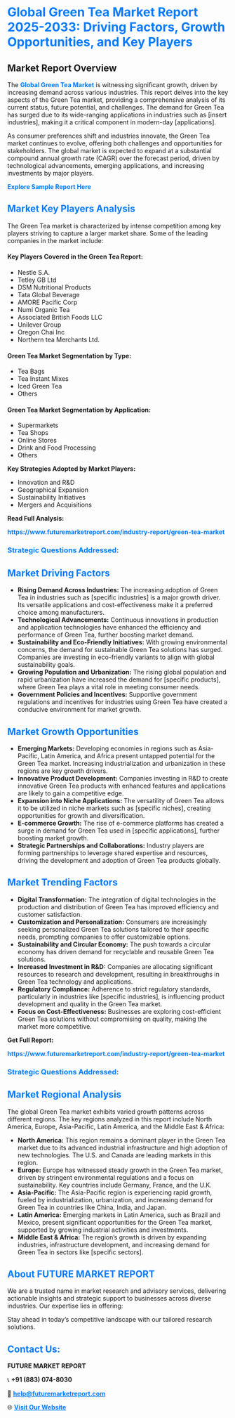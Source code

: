 <h1 style="color: #007BFF;">Global Green Tea Market Report 2025-2033: Driving Factors, Growth Opportunities, and Key Players</h1>

<section id="overview">
<h2>Market Report Overview</h2>
<p>The <a href="https://www.futuremarketreport.com/industry-report/green-tea-market" style="color: #007BFF; text-decoration: none;"><strong>Global Green Tea Market</strong></a> is witnessing significant growth, driven by increasing demand across various industries. This report delves into the key aspects of the Green Tea market, providing a comprehensive analysis of its current status, future potential, and challenges. The demand for Green Tea has surged due to its wide-ranging applications in industries such as [insert industries], making it a critical component in modern-day [applications].</p>
<p>As consumer preferences shift and industries innovate, the Green Tea market continues to evolve, offering both challenges and opportunities for stakeholders. The global market is expected to expand at a substantial compound annual growth rate (CAGR) over the forecast period, driven by technological advancements, emerging applications, and increasing investments by major players.</p>
</section>

<section id="overview">
<p><a href="https://www.futuremarketreport.com/request-sample/reportId=86961" style="color: #007BFF; text-decoration: none;"><strong>Explore Sample Report Here</strong></a></p>
</section>

<section id="key-players">
<h2 style="color: #007BFF;">Market Key Players Analysis</h2>
<p>The Green Tea market is characterized by intense competition among key players striving to capture a larger market share. Some of the leading companies in the market include:</p>
<h4>Key Players Covered in the Green Tea Report:</h4>
<ul><li>Nestle S.A.</li><li>Tetley GB Ltd</li><li>DSM Nutritional Products</li><li>Tata Global Beverage</li><li>AMORE Pacific Corp</li><li>Numi Organic Tea</li><li>Associated British Foods LLC</li><li>Unilever Group</li><li>Oregon Chai Inc</li><li>Northern tea Merchants Ltd.</li></ul>
<h4>Green Tea Market Segmentation by Type:</h4>
<ul><li>Tea Bags</li><li>Tea Instant Mixes</li><li>Iced Green Tea</li><li>Others</li></ul>

<h4>Green Tea Market Segmentation by Application:</h4>
<ul><li>Supermarkets</li><li>Tea Shops</li><li>Online Stores</li><li>Drink and Food Processing</li><li>Others</li></ul>
<p><strong>Key Strategies Adopted by Market Players:</strong></p>
<ul>
<li>Innovation and R&D</li>
<li>Geographical Expansion</li>
<li>Sustainability Initiatives</li>
<li>Mergers and Acquisitions</li>
</ul>
</section>

<section>
<p><strong>Read Full Analysis: </strong></p><a href="https://www.futuremarketreport.com/industry-report/green-tea-market" style="color: #007BFF; text-decoration: none;"><strong>https://www.futuremarketreport.com/industry-report/green-tea-market</strong></a>
<h3 style="color: #007BFF;">Strategic Questions Addressed:</h3>
</section>

<section id="driving-factors">
<h2 style="color: #007BFF;">Market Driving Factors</h2>
<ul>
<li><strong>Rising Demand Across Industries:</strong> The increasing adoption of Green Tea in industries such as [specific industries] is a major growth driver. Its versatile applications and cost-effectiveness make it a preferred choice among manufacturers.</li>
<li><strong>Technological Advancements:</strong> Continuous innovations in production and application technologies have enhanced the efficiency and performance of Green Tea, further boosting market demand.</li>
<li><strong>Sustainability and Eco-Friendly Initiatives:</strong> With growing environmental concerns, the demand for sustainable Green Tea solutions has surged. Companies are investing in eco-friendly variants to align with global sustainability goals.</li>
<li><strong>Growing Population and Urbanization:</strong> The rising global population and rapid urbanization have increased the demand for [specific products], where Green Tea plays a vital role in meeting consumer needs.</li>
<li><strong>Government Policies and Incentives:</strong> Supportive government regulations and incentives for industries using Green Tea have created a conducive environment for market growth.</li>
</ul>
</section>

<section id="growth-opportunities">
<h2 style="color: #007BFF;">Market Growth Opportunities</h2>
<ul>
<li><strong>Emerging Markets:</strong> Developing economies in regions such as Asia-Pacific, Latin America, and Africa present untapped potential for the Green Tea market. Increasing industrialization and urbanization in these regions are key growth drivers.</li>
<li><strong>Innovative Product Development:</strong> Companies investing in R&D to create innovative Green Tea products with enhanced features and applications are likely to gain a competitive edge.</li>
<li><strong>Expansion into Niche Applications:</strong> The versatility of Green Tea allows it to be utilized in niche markets such as [specific niches], creating opportunities for growth and diversification.</li>
<li><strong>E-commerce Growth:</strong> The rise of e-commerce platforms has created a surge in demand for Green Tea used in [specific applications], further boosting market growth.</li>
<li><strong>Strategic Partnerships and Collaborations:</strong> Industry players are forming partnerships to leverage shared expertise and resources, driving the development and adoption of Green Tea products globally.</li>
</ul>
</section>

<section id="trending-factors">
<h2 style="color: #007BFF;">Market Trending Factors</h2>
<ul>
<li><strong>Digital Transformation:</strong> The integration of digital technologies in the production and distribution of Green Tea has improved efficiency and customer satisfaction.</li>
<li><strong>Customization and Personalization:</strong> Consumers are increasingly seeking personalized Green Tea solutions tailored to their specific needs, prompting companies to offer customizable options.</li>
<li><strong>Sustainability and Circular Economy:</strong> The push towards a circular economy has driven demand for recyclable and reusable Green Tea solutions.</li>
<li><strong>Increased Investment in R&D:</strong> Companies are allocating significant resources to research and development, resulting in breakthroughs in Green Tea technology and applications.</li>
<li><strong>Regulatory Compliance:</strong> Adherence to strict regulatory standards, particularly in industries like [specific industries], is influencing product development and quality in the Green Tea market.</li>
<li><strong>Focus on Cost-Effectiveness:</strong> Businesses are exploring cost-efficient Green Tea solutions without compromising on quality, making the market more competitive.</li>
</ul>
</section>

<section>
<p><strong>Get Full Report: </strong></p><a href="https://www.futuremarketreport.com/industry-report/green-tea-market" style="color: #007BFF; text-decoration: none;"><strong>https://www.futuremarketreport.com/industry-report/green-tea-market</strong></a>
<h3 style="color: #007BFF;">Strategic Questions Addressed:</h3>
</section>


<section id="regional-analysis">
<h2 style="color: #007BFF;">Market Regional Analysis</h2>
<p>The global Green Tea market exhibits varied growth patterns across different regions. The key regions analyzed in this report include North America, Europe, Asia-Pacific, Latin America, and the Middle East & Africa:</p>
<ul>
<li><strong>North America:</strong> This region remains a dominant player in the Green Tea market due to its advanced industrial infrastructure and high adoption of new technologies. The U.S. and Canada are leading markets in this region.</li>
<li><strong>Europe:</strong> Europe has witnessed steady growth in the Green Tea market, driven by stringent environmental regulations and a focus on sustainability. Key countries include Germany, France, and the U.K.</li>
<li><strong>Asia-Pacific:</strong> The Asia-Pacific region is experiencing rapid growth, fueled by industrialization, urbanization, and increasing demand for Green Tea in countries like China, India, and Japan.</li>
<li><strong>Latin America:</strong> Emerging markets in Latin America, such as Brazil and Mexico, present significant opportunities for the Green Tea market, supported by growing industrial activities and investments.</li>
<li><strong>Middle East & Africa:</strong> The region’s growth is driven by expanding industries, infrastructure development, and increasing demand for Green Tea in sectors like [specific sectors].</li>
</ul>
</section>

<footer>
<h2 style="color: #007BFF;">About FUTURE MARKET REPORT</h2>
<p>We are a trusted name in market research and advisory services, delivering actionable insights and strategic support to businesses across diverse industries. Our expertise lies in offering:</p>

<p>Stay ahead in today’s competitive landscape with our tailored research solutions.</p>

<h2 style="color: #007BFF;">Contact Us:</h2>
<p><strong>FUTURE MARKET REPORT</strong></p>
<p>📞 <strong>+91 (883) 074-8030</strong></p>
<p>📧 <strong><a href="mailto:help@futuremarketreport.com" style="color: #007BFF;">help@futuremarketreport.com</a></strong></p>
<p>🌐 <strong><a href="https://www.futuremarketreport.com/" style="color: #007BFF;">Visit Our Website</a></strong></p>
</footer>